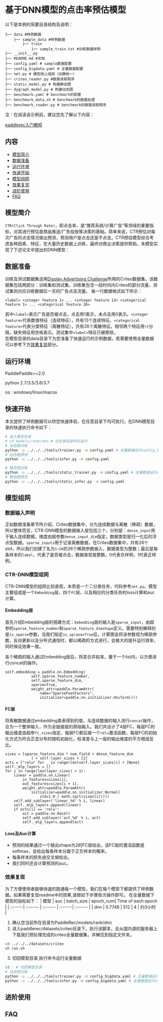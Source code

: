 # 基于DNN模型的点击率预估模型

以下是本例的简要目录结构及说明： 

```
├── data #样例数据
    ├── sample_data #样例数据
        ├── train
            ├── sample_train.txt #训练数据样例
├── __init__.py
├── README.md #文档
├── config.yaml # sample数据配置
├── config_bigdata.yaml # 全量数据配置
├── net.py # 模型核心组网（动静统一）
├── criteo_reader.py #数据读取程序
├── static_model.py # 构建静态图
├── dygraph_model.py # 构建动态图
├── benchmark.yaml # benchmark的配置
├── benchmark_data.sh # benchmark的数据处理
├── benchmark_reader.py # benchmark的数据读取程序
```

注：在阅读该示例前，建议您先了解以下内容：

[paddlerec入门教程](https://github.com/PaddlePaddle/PaddleRec/blob/master/README.md)

## 内容

- [模型简介](#模型简介)
- [数据准备](#数据准备)
- [运行环境](#运行环境)
- [快速开始](#快速开始)
- [模型组网](#模型组网)
- [效果复现](#效果复现)
- [进阶使用](#进阶使用)
- [FAQ](#FAQ)


## 模型简介
`CTR(Click Through Rate)`，即点击率，是“推荐系统/计算广告”等领域的重要指标，对其进行预估是商品推送/广告投放等决策的基础。简单来说，CTR预估对每次广告的点击情况做出预测，预测用户是点击还是不点击。CTR预估模型综合考虑各种因素、特征，在大量历史数据上训练，最终对商业决策提供帮助。本模型实现了下述论文中提出的DNN模型：

## 数据准备

训练及测试数据集选用[Display Advertising Challenge](https://www.kaggle.com/c/criteo-display-ad-challenge/)所用的Criteo数据集。该数据集包括两部分：训练集和测试集。训练集包含一段时间内Criteo的部分流量，测试集则对应训练数据后一天的广告点击流量。
每一行数据格式如下所示：
```
<label> <integer feature 1> ... <integer feature 13> <categorical feature 1> ... <categorical feature 26>
```
其中```<label>```表示广告是否被点击，点击用1表示，未点击用0表示。```<integer feature>```代表数值特征（连续特征），共有13个连续特征。```<categorical feature>```代表分类特征（离散特征），共有26个离散特征。相邻两个特征用```\t```分隔，缺失特征用空格表示。测试集中```<label>```特征已被移除。  
在模型目录的data目录下为您准备了快速运行的示例数据，若需要使用全量数据可以参考下方[效果复现](#效果复现)部分。

## 运行环境
PaddlePaddle>=2.0

python 2.7/3.5/3.6/3.7

os : windows/linux/macos 

## 快速开始
本文提供了样例数据可以供您快速体验，在任意目录下均可执行。在DNN模型目录的快速执行命令如下： 
```bash
# 进入模型目录
# cd models/rank/dnn # 在任意目录均可运行
# 动态图训练
python -u ../../../tools/trainer.py -m config.yaml # 全量数据运行config_bigdata.yaml 
# 动态图预测
python -u ../../../tools/infer.py -m config.yaml 

# 静态图训练
python -u ../../../tools/static_trainer.py -m config.yaml # 全量数据运行config_bigdata.yaml 
# 静态图预测
python -u ../../../tools/static_infer.py -m config.yaml 
``` 
## 模型组网
### 数据输入声明
正如数据准备章节所介绍，Criteo数据集中，分为连续数据与离散（稀疏）数据，所以整体而言，CTR-DNN模型的数据输入层包括三个，分别是：`dense_input`用于输入连续数据，维度由超参数`dense_input_dim`指定，数据类型是归一化后的浮点型数据。`sparse_inputs`用于记录离散数据，在Criteo数据集中，共有26个slot，所以我们创建了名为`1~26`的26个稀疏参数输入，数据类型为整数；最后是每条样本的`label`，代表了是否被点击，数据类型是整数，0代表负样例，1代表正样例。

### CTR-DNN模型组网

CTR-DNN模型的组网比较直观，本质是一个二分类任务，代码参考`net.py`。模型主要组成是一个`Embedding`层，四个`FC`层，以及相应的分类任务的loss计算和auc计算。

#### Embedding层
首先介绍Embedding层的搭建方式：`Embedding`层的输入是`sparse_input`，由超参的`sparse_feature_number`和`sparse_feature_dimshape`定义。需要特别解释的是`is_sparse`参数，当我们指定`is_sprase=True`后，计算图会将该参数视为稀疏参数，反向更新以及分布式通信时，都以稀疏的方式进行，会极大的提升运行效率，同时保证效果一致。

各个稀疏的输入通过Embedding层后，将其合并起来，置于一个list内，以方便进行concat的操作。

```
self.embedding = paddle.nn.Embedding(
            self.sparse_feature_number,
            self.sparse_feature_dim,
            sparse=True,
            weight_attr=paddle.ParamAttr(
                name="SparseFeatFactors",
                initializer=paddle.nn.initializer.Uniform()))
```

#### FC层
将离散数据通过embedding查表得到的值，与连续数据的输入进行`concat`操作，合为一个整体输入，作为全链接层的原始输入。我们共设计了4层FC，每层FC的输出维度由超参`fc_sizes`指定，每层FC都后接一个`relu`激活函数，每层FC的初始化方式为符合正态分布的随机初始化，标准差与上一层的输出维度的平方根成反比。
```
sizes = [sparse_feature_dim * num_field + dense_feature_dim
            ] + self.layer_sizes + [2]
acts = ["relu" for _ in range(len(self.layer_sizes))] + [None]
self._mlp_layers = []
for i in range(len(layer_sizes) + 1):
    linear = paddle.nn.Linear(
        in_features=sizes[i],
        out_features=sizes[i + 1],
        weight_attr=paddle.ParamAttr(
            initializer=paddle.nn.initializer.Normal(
                std=1.0 / math.sqrt(sizes[i]))))
    self.add_sublayer('linear_%d' % i, linear)
    self._mlp_layers.append(linear)
    if acts[i] == 'relu':
        act = paddle.nn.ReLU()
        self.add_sublayer('act_%d' % i, act)
        self._mlp_layers.append(act)

```
#### Loss及Auc计算
- 预测的结果通过一个输出shape为2的FC层给出，该FC层的激活函数是softmax，会给出每条样本分属于正负样本的概率。
- 每条样本的损失由交叉熵给出。
- 我们同时还会计算预测的auc。

### 效果复现
为了方便使用者能够快速的跑通每一个模型，我们在每个模型下都提供了样例数据。如果需要复现readme中的效果,请按如下步骤依次操作即可。 
在全量数据下模型的指标如下：
| 模型 | auc | batch_size | epoch_num| Time of each epoch |
| :------| :------ | :------ | :------| :------ | 
| dnn | 0.7748 | 512 | 4 | 约3小时 |

1. 确认您当前所在目录为PaddleRec/models/rank/dnn 
2. 进入paddlerec/datasets/criteo目录下，执行该脚本，会从国内源的服务器上下载我们预处理完成的criteo全量数据集，并解压到指定文件夹。
``` bash
cd ../../../datasets/criteo
sh run.sh
``` 
3. 切回模型目录,执行命令运行全量数据
```bash
cd - # 切回模型目录
# 动态图训练
python -u ../../../tools/trainer.py -m config_bigdata.yaml # 全量数据运行config_bigdata.yaml 
python -u ../../../tools/infer.py -m config_bigdata.yaml # 全量数据运行config_bigdata.yaml 
```

## 进阶使用
  
## FAQ
